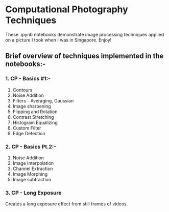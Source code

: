 # Computational Photography Techniques

These .ipynb notebooks demonstrate image processing techniques applied on a picture I took when I was in Singapore. Enjoy!

## Brief overview of techniques implemented in the notebooks:-

### 1. CP - Basics #1:-

1. Contours
2. Noise Addition
3. Filters - Averaging, Gaussian
4. Image sharpening
5. Flipping and Rotation
6. Contrast Stretching
7. Histogram Equalizing
8. Custom Filter
9. Edge Detection

### 2. CP - Basics Pt.2:-

1. Noise Addition
2. Image Interpolation
3. Channel Extraction
4. Image Morphing
5. Image subtraction

### 3. CP - Long Exposure

Creates a long exposure effect from still frames of videos.




